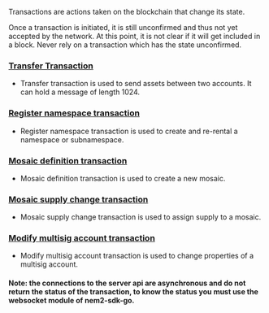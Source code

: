 Transactions are actions taken on the blockchain that change its state.

Once a transaction is initiated, it is still unconfirmed and thus not yet accepted by the network. At this point, it is not clear if it will get included in a block. Never rely on a transaction which has the state unconfirmed.

### [Transfer Transaction](https://github.com/proximax-storage/nem2-sdk-go/wiki/Transfer-Transaction)
  * Transfer transaction is used to send assets between two accounts. It can hold a message of length 1024.
### [Register namespace transaction](https://github.com/proximax-storage/nem2-sdk-go/wiki/Register-namespace-transaction)
  * Register namespace transaction is used to create and re-rental a namespace or subnamespace.
### [Mosaic definition transaction](https://github.com/proximax-storage/nem2-sdk-go/wiki/Mosaic-definition-transaction)
  * Mosaic definition transaction is used to create a new mosaic.
### [Mosaic supply change transaction](https://github.com/proximax-storage/nem2-sdk-go/wiki/Mosaic-supply-change-transaction)
  * Mosaic supply change transaction is used to assign supply to a mosaic.
### [Modify multisig account transaction](https://github.com/proximax-storage/nem2-sdk-go/wiki/Modify-multisig-account-transaction)
  * Modify multisig account transaction is used to change properties of a multisig account.
#### Note: the connections to the server api are asynchronous and do not return the status of the transaction, to know the status you must use the websocket module of nem2-sdk-go.